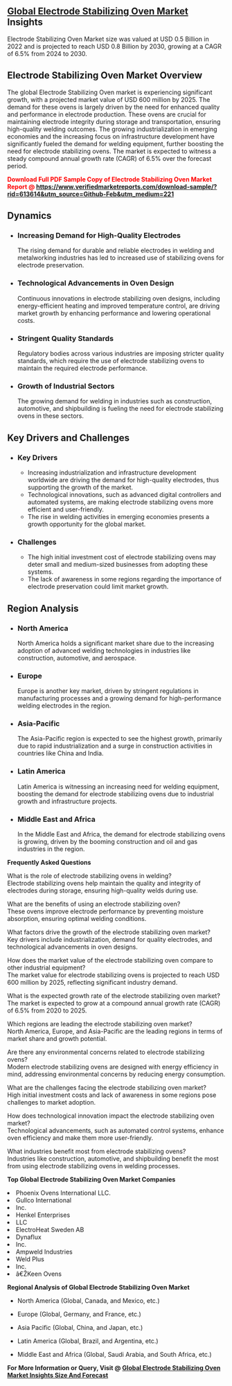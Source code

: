 <h2><a href="https://www.verifiedmarketreports.com/download-sample/?rid=613614&amp;utm_source=Github&amp;utm_medium=221" target="_blank">Global Electrode Stabilizing Oven Market</a> Insights</h2><p>Electrode Stabilizing Oven Market size was valued at USD 0.5 Billion in 2022 and is projected to reach USD 0.8 Billion by 2030, growing at a CAGR of 6.5% from 2024 to 2030.</p><p> <h2>Electrode Stabilizing Oven Market Overview</h2> <p>The global Electrode Stabilizing Oven market is experiencing significant growth, with a projected market value of USD 600 million by 2025. The demand for these ovens is largely driven by the need for enhanced quality and performance in electrode production. These ovens are crucial for maintaining electrode integrity during storage and transportation, ensuring high-quality welding outcomes. The growing industrialization in emerging economies and the increasing focus on infrastructure development have significantly fueled the demand for welding equipment, further boosting the need for electrode stabilizing ovens. The market is expected to witness a steady compound annual growth rate (CAGR) of 6.5% over the forecast period.</p> <p><strong><p><span class=""><span style="color: #ff0000;"><strong>Download Full PDF Sample Copy of Electrode Stabilizing Oven Market Report</strong> @ </span><a href="https://www.verifiedmarketreports.com/download-sample/?rid=613614&amp;utm_source=Github-Feb&amp;utm_medium=221" target="_blank">https://www.verifiedmarketreports.com/download-sample/?rid=613614&amp;utm_source=Github-Feb&amp;utm_medium=221</a></span></p></strong></p> <h2>Dynamics</h2> <ul> <li><h3>Increasing Demand for High-Quality Electrodes</h3> The rising demand for durable and reliable electrodes in welding and metalworking industries has led to increased use of stabilizing ovens for electrode preservation.</li> <li><h3>Technological Advancements in Oven Design</h3> Continuous innovations in electrode stabilizing oven designs, including energy-efficient heating and improved temperature control, are driving market growth by enhancing performance and lowering operational costs.</li> <li><h3>Stringent Quality Standards</h3> Regulatory bodies across various industries are imposing stricter quality standards, which require the use of electrode stabilizing ovens to maintain the required electrode performance.</li> <li><h3>Growth of Industrial Sectors</h3> The growing demand for welding in industries such as construction, automotive, and shipbuilding is fueling the need for electrode stabilizing ovens in these sectors.</li> </ul> <h2>Key Drivers and Challenges</h2> <ul> <li><h3>Key Drivers</h3> <ul> <li>Increasing industrialization and infrastructure development worldwide are driving the demand for high-quality electrodes, thus supporting the growth of the market.</li> <li>Technological innovations, such as advanced digital controllers and automated systems, are making electrode stabilizing ovens more efficient and user-friendly.</li> <li>The rise in welding activities in emerging economies presents a growth opportunity for the global market.</li> </ul> </li> <li><h3>Challenges</h3> <ul> <li>The high initial investment cost of electrode stabilizing ovens may deter small and medium-sized businesses from adopting these systems.</li> <li>The lack of awareness in some regions regarding the importance of electrode preservation could limit market growth.</li> </ul> </li> </ul> <h2>Region Analysis</h2> <ul> <li><h3>North America</h3> North America holds a significant market share due to the increasing adoption of advanced welding technologies in industries like construction, automotive, and aerospace.</li> <li><h3>Europe</h3> Europe is another key market, driven by stringent regulations in manufacturing processes and a growing demand for high-performance welding electrodes in the region.</li> <li><h3>Asia-Pacific</h3> The Asia-Pacific region is expected to see the highest growth, primarily due to rapid industrialization and a surge in construction activities in countries like China and India.</li> <li><h3>Latin America</h3> Latin America is witnessing an increasing need for welding equipment, boosting the demand for electrode stabilizing ovens due to industrial growth and infrastructure projects.</li> <li><h3>Middle East and Africa</h3> In the Middle East and Africa, the demand for electrode stabilizing ovens is growing, driven by the booming construction and oil and gas industries in the region.</li> </ul> <p><strong>Frequently Asked Questions</strong></p> <p>What is the role of electrode stabilizing ovens in welding? <br> Electrode stabilizing ovens help maintain the quality and integrity of electrodes during storage, ensuring high-quality welds during use.</p> <p>What are the benefits of using an electrode stabilizing oven? <br> These ovens improve electrode performance by preventing moisture absorption, ensuring optimal welding conditions.</p> <p>What factors drive the growth of the electrode stabilizing oven market? <br> Key drivers include industrialization, demand for quality electrodes, and technological advancements in oven designs.</p> <p>How does the market value of the electrode stabilizing oven compare to other industrial equipment? <br> The market value for electrode stabilizing ovens is projected to reach USD 600 million by 2025, reflecting significant industry demand.</p> <p>What is the expected growth rate of the electrode stabilizing oven market? <br> The market is expected to grow at a compound annual growth rate (CAGR) of 6.5% from 2020 to 2025.</p> <p>Which regions are leading the electrode stabilizing oven market? <br> North America, Europe, and Asia-Pacific are the leading regions in terms of market share and growth potential.</p> <p>Are there any environmental concerns related to electrode stabilizing ovens? <br> Modern electrode stabilizing ovens are designed with energy efficiency in mind, addressing environmental concerns by reducing energy consumption.</p> <p>What are the challenges facing the electrode stabilizing oven market? <br> High initial investment costs and lack of awareness in some regions pose challenges to market adoption.</p> <p>How does technological innovation impact the electrode stabilizing oven market? <br> Technological advancements, such as automated control systems, enhance oven efficiency and make them more user-friendly.</p> <p>What industries benefit most from electrode stabilizing ovens? <br> Industries like construction, automotive, and shipbuilding benefit the most from using electrode stabilizing ovens in welding processes.</p> </p><p><strong>Top Global Electrode Stabilizing Oven Market Companies</strong></p><div data-test-id=""><p><li>Phoenix Ovens International LLC.</li><li> Gullco International</li><li> Inc.</li><li> Henkel Enterprises</li><li> LLC</li><li> ElectroHeat Sweden AB</li><li> Dynaflux</li><li> Inc.</li><li> Ampweld Industries</li><li> Weld Plus</li><li> Inc.</li><li> â€ŽKeen Ovens</li></p><div><strong>Regional Analysis of&nbsp;Global Electrode Stabilizing Oven Market</strong></div><ul><li dir="ltr"><p dir="ltr">North America&nbsp;(Global, Canada, and Mexico, etc.)</p></li><li dir="ltr"><p dir="ltr">Europe (Global, Germany, and France, etc.)</p></li><li dir="ltr"><p dir="ltr">Asia Pacific&nbsp;(Global, China, and Japan, etc.)</p></li><li dir="ltr"><p dir="ltr">Latin America&nbsp;(Global, Brazil, and Argentina, etc.)</p></li><li dir="ltr">Middle East and Africa&nbsp;(Global, Saudi Arabia, and South Africa, etc.)</li></ul><p><strong>For More Information or Query, Visit @&nbsp;</strong><strong><a href="https://www.verifiedmarketreports.com/product/electrode-stabilizing-oven-market/?utm_source=Github&amp;utm_medium=221" target="_blank">Global Electrode Stabilizing Oven Market Insights Size And Forecast</a></strong></p></div>
